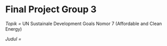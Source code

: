 # Final Project Group 3

*Topik =* UN Sustainale Development Goals Nomor 7 (Affordable and Clean Energy)

*Judul =* 
